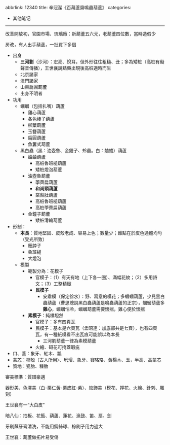 abbrlink: 12340
title: 辛冠潔《百葫蘆齋鳴蟲葫蘆》
categories:
  - 其他笔记
---
改革開放初，官園市場、琉璃廠：新葫蘆五六元，老葫蘆四位數，當時造假少

房改，有人出手葫蘆，一批買下多個

- 出身
	- **三河劉**（沙河）：宏亮、悅耳，但外形往往粗糙、丑；多為矮桩（高桩有礙聲音傳播），王世襄說點藥出現後高桩適時而生
	- 北京諸家
	- 津門諸家
	- 山東扁圓葫蘆
	- 出身不明者
- 功用
	- 蟈蟈（包括扎嘴）葫蘆
		- 雞心葫蘆
		- 各色棒子葫蘆
		- 柳葉葫蘆
		- 玉簪葫蘆
		- 扁圓葫蘆
		- 魚簍式葫蘆
	- 黑白蟲（黑：油壺魯、金鐘子、蛉蟲。白：蛐蛐）葫蘆
		- 蛐蛐葫蘆
			- 高桩魯班槌葫蘆
			- 矮桩燈泡葫蘆
		- 油壺魯葫蘆
			- 荸薺扁葫蘆
			- **和尚頭葫蘆**
			- 棠梨肚葫蘆
			- 高桩魯班槌葫蘆
			- 高桩荸薺扁葫蘆
		- 金鐘子葫蘆
			- 矮桩滑輪葫蘆
- 形制：
	- **本長**：質地堅固、皮殼老成、容易上色；數量少；難點在於皮色通體均勻（受光所致）
		- 雁脖子
		- 魯班槌
		- 大燈泡
	- 模製
		- 範製分為：花模子
			- 官模子：（1）有天有地（上下各一圈）、滿幅花紋；（2）多用詩文；（3）工整精緻
			- **民模子**
				- 安肅模（保定徐水）：野、寫意的模花；多蟈蟈葫蘆，少見黑白蟲葫蘆（曹思聰說黑白蟲葫蘆是鳴蟲葫蘆的正宗），蟈蟈葫蘆多**雞心**，蟈蟈怕冷，蟈蟈葫蘆需要懷揣，雞心便於懷揣
		- **素模子**：純樸坦然
			- 官模子：多有四頁瓦
			- 民模子：基本是六頁瓦（孟昭連：加底部共是七頁），也有四頁瓦，有一種紙模看不出瓦痕可能誤以為本長
				- 三河劉葫蘆一律為素模葫蘆
			- 火繪、砑花可掩蓋瑕疵
- 口、蓋：象牙、紅木、瓢
- 蒙芯：椰殼（古人所用）、玳瑁、象牙、賽珞珞、黃楊木、玉，半高、高蒙芯
- 質地：瓷胎、糠胎

審美標準：質譜豪邁

器形美、色澤美（白-栗仁黃-栗皮紅-紫）、紋飾美（模花、押花、火繪、針刺、雕刻）

王世襄有一“大白皮”

暗八仙：拍板、花籃、葫蘆、蓮花、漁鼓、笛、扇、劍

牙刷蘸牙膏清洗，不能用鋼絲球、棕刷子用力過大

王世襄：葫蘆做拓片易受傷